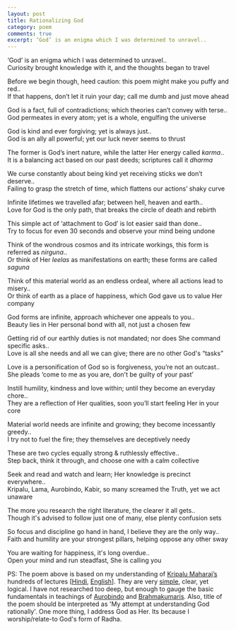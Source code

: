 ```yaml
---
layout: post
title: Rationalizing God
category: poem
comments: true
excerpt: ‘God’ is an enigma which I was determined to unravel..   
---
```



‘God’ is an enigma which I was determined to unravel..  
Curiosity brought knowledge with it, and the thoughts began to travel

Before we begin though, heed caution: this poem might make you puffy and red..  
If that happens, don’t let it ruin your day; call me dumb and just move ahead

God is a fact, full of contradictions; which theories can’t convey with terse..  
God permeates in every atom; yet is a whole, engulfing the universe

God is kind and ever forgiving; yet is always just..  
God is an ally all powerful; yet our luck never seems to thrust

The former is God’s inert nature, while the latter Her energy called *karma*..  
It is a balancing act based on our past deeds; scriptures call it *dharma*

We curse constantly about being kind yet receiving sticks we don’t deserve..  
Failing to grasp the stretch of time, which flattens our actions’ shaky curve

Infinite lifetimes we travelled afar; between hell, heaven and earth..  
Love for God is the only path, that breaks the circle of death and rebirth

This simple act of ‘attachment to God’ is lot easier said than done..  
Try to focus for even 30 seconds and observe your mind being undone

Think of the wondrous cosmos and its intricate workings, this form is referred as *nirguna*..  
Or think of Her *leelas* as manifestations on earth; these forms are called *saguna*

Think of this material world as an endless ordeal, where all actions lead to misery..  
Or think of earth as a place of happiness, which God gave us to value Her company

God forms are infinite, approach whichever one appeals to you..  
Beauty lies in Her personal bond with all, not just a chosen few

Getting rid of our earthly duties is not mandated; nor does She command specific asks..  
Love is all she needs and all we can give; there are no other God's “tasks”

Love is a personification of God so is forgiveness, you’re not an outcast..  
She pleads ‘come to me as you are, don't be guilty of your past’

Instill humility, kindness and love within; until they become an everyday chore..  
They are a reflection of Her qualities, soon you’ll start feeling Her in your core

Material world needs are infinite and growing; they become incessantly greedy..  
I try not to fuel the fire; they themselves are deceptively needy 

These are two cycles equally strong & ruthlessly effective..  
Step back, think it through, and choose one with a calm collective

Seek and read and watch and learn; Her knowledge is precinct everywhere..  
Kripalu, Lama, Aurobindo, Kabir, so many screamed the Truth, yet we act unaware

The more you research the right literature, the clearer it all gets..  
Though it's advised to follow just one of many, else plenty confusion sets 

So focus and discipline go hand in hand, I believe they are the only way..  
Faith and humility are your strongest pillars, helping oppose any other sway 

You are waiting for happiness, it's long overdue..  
Open your mind and run steadfast, She is calling you

PS: The poem above is based on my understanding of [Kripalu Maharaj’s](http://jkp.org/) hundreds of lectures [[Hindi](https://www.youtube.com/playlist?list=PLA3B03C8320853BC2), [English](http://www.swaminikhilanandlectures.org/sanatan.html)]. They are very [simple](https://www.youtube.com/watch?v=kl_0QrDr0-0), clear, yet logical. I have not researched too deep, but enough to gauge the basic fundamentals in teachings of [Aurobindo](https://en.wikipedia.org/wiki/Sri_Aurobindo) and [Brahmakumaris](http://www.brahmakumaris.org/). Also, title of the poem should be interpreted as 'My attempt at understanding God rationally'. One more thing, I address God as Her. Its because I worship/relate-to God's form of Radha.  